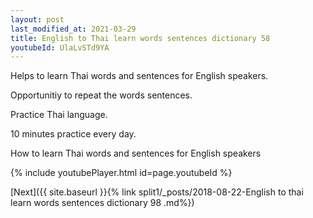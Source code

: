 ```yaml
---
layout: post
last_modified_at: 2021-03-29
title: English to Thai learn words sentences dictionary 58 
youtubeId: UlaLvSTd9YA
---
```

 
 
Helps to learn Thai words and sentences for English speakers.

Opportunitiy to repeat the words sentences. 

Practice Thai language. 
 
10 minutes practice every day. 
 
How to learn Thai words and sentences for English speakers 
 
{% include youtubePlayer.html id=page.youtubeId %}
 
 
[Next]({{ site.baseurl }}{% link  split1/_posts/2018-08-22-English to thai learn words sentences dictionary 98 .md%})
 
